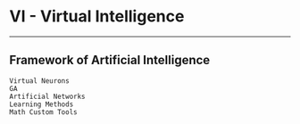 # VI - Virtual Intelligence
----------------------------
Framework of Artificial Intelligence 
----------------------
	Virtual Neurons
	GA
	Artificial Networks
	Learning Methods
	Math Custom Tools
